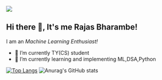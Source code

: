 ![](https://komarev.com/ghpvc/?username=RajasBharambe&color=yellow&style=plastic)
## Hi there 👋, It's me Rajas Bharambe!


I am an *Machine Learning Enthusiast!*

- 🔭 I’m currently TY(CS) student 
- 🌱 I’m currently learning and implementing ML,DSA,Python

[![Top Langs](https://github-readme-stats.vercel.app/api/top-langs/?username=RajasBharambe&layout=compact&theme=vue)](https://github.com/anuraghazra/github-readme-stats)           ![Anurag's GitHub stats](https://github-readme-stats.vercel.app/api?username=RajasBharambe&show_icons=true&theme=vue)





